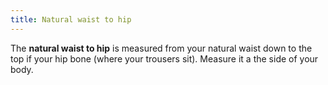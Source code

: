 ```yaml
---
title: Natural waist to hip
---
```

The **natural waist to hip** is measured from your natural waist down to the top if your hip bone (where your trousers sit). Measure it a the side of your body.
